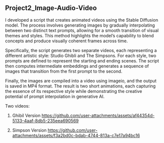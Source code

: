 ## Project2_Image-Audio-Video
I developed a script that creates animated videos using the Stable Diffusion model. 
The process involves generating images by gradually interpolating between two distinct text prompts, allowing for a smooth transition of visual themes and styles. 
This method highlights the model’s capability to blend concepts and produce visually coherent frames across time.

Specifically, the script generates two separate videos, 
each representing a different artistic style: Studio Ghibli and The Simpsons. For each style, two prompts are defined to represent the starting and ending scenes. 
The script then computes intermediate embeddings and generates a sequence of images that transition from the first prompt to the second.

Finally, the images are compiled into a video using imageio, and the output is saved in MP4 format. 
The result is two short animations, each capturing the essence of its respective style while demonstrating the creative potential of prompt interpolation in generative AI.


Two videos:
1) Ghibil Version
https://github.com/user-attachments/assets/af44354d-5133-4aaf-8db5-235eea690569

2) Simpson Version
https://github.com/user-attachments/assets/f3a2bd0c-bdab-4744-813a-c7e17a94bc16

